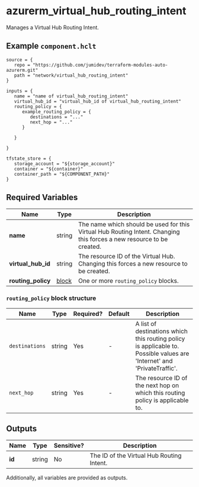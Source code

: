 # azurerm_virtual_hub_routing_intent

Manages a Virtual Hub Routing Intent.

## Example `component.hclt`

```hcl
source = {
   repo = "https://github.com/jumidev/terraform-modules-auto-azurerm.git" 
   path = "network/virtual_hub_routing_intent" 
}

inputs = {
   name = "name of virtual_hub_routing_intent" 
   virtual_hub_id = "virtual_hub_id of virtual_hub_routing_intent" 
   routing_policy = {
      example_routing_policy = {
         destinations = "..."   
         next_hop = "..."   
      }
  
   }
 
}

tfstate_store = {
   storage_account = "${storage_account}" 
   container = "${container}" 
   container_path = "${COMPONENT_PATH}" 
}

```

## Required Variables

| Name | Type |  Description |
| ---- | --------- |  ----------- |
| **name** | string |  The name which should be used for this Virtual Hub Routing Intent. Changing this forces a new resource to be created. | 
| **virtual_hub_id** | string |  The resource ID of the Virtual Hub. Changing this forces a new resource to be created. | 
| **routing_policy** | [block](#routing_policy-block-structure) |  One or more `routing_policy` blocks. | 

### `routing_policy` block structure

| Name | Type | Required? | Default | Description |
| ---- | ---- | --------- | ------- | ----------- |
| `destinations` | string | Yes | - | A list of destinations which this routing policy is applicable to. Possible values are 'Internet' and 'PrivateTraffic'. |
| `next_hop` | string | Yes | - | The resource ID of the next hop on which this routing policy is applicable to. |



## Outputs

| Name | Type | Sensitive? | Description |
| ---- | ---- | --------- | --------- |
| **id** | string | No  | The ID of the Virtual Hub Routing Intent. | 

Additionally, all variables are provided as outputs.
